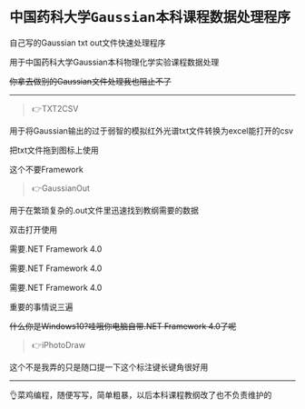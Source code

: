 `中国药科大学Gaussian本科课程数据处理程序`
===
自己写的Gaussian txt out文件快速处理程序

用于中国药科大学Gaussian本科物理化学实验课程数据处理

~~你拿去做别的Gaussian文件处理我也阻止不了~~

---

> 👉TXT2CSV

用于将Gaussian输出的过于弱智的模拟红外光谱txt文件转换为excel能打开的csv

把txt文件拖到图标上使用

这个不要Framework

> 👉GaussianOut

用于在繁琐复杂的.out文件里迅速找到教纲需要的数据

双击打开使用

需要.NET Framework 4.0

需要.NET Framework 4.0

需要.NET Framework 4.0

重要的事情说三遍

~~什么你是Windows10?哇哦你电脑自带.NET Framework 4.0了呢~~

> 👉iPhotoDraw

这个不是我弄的只是随口提一下这个标注键长键角很好用

---

👌菜鸡编程，随便写写，简单粗暴，以后本科课程教纲改了也不负责维护的
